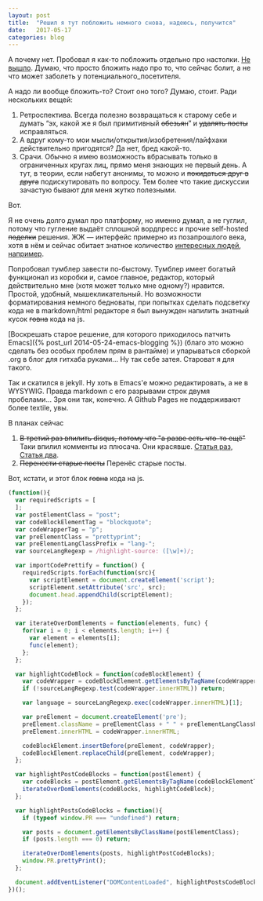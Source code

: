 ```yaml
---
layout: post
title:  "Решил я тут побложить немного снова, надеюсь, получится"
date:   2017-05-17
categories: blog
---
```


А почему нет. Пробовал я как-то побложить отдельно про настолки. [Не вышло](http://rolygamer.tumblr.com/). Думаю, что просто бложить надо про то, что сейчас болит, а не что может заболеть у потенциального_посетителя.

А надо ли вообще бложить-то? Стоит оно того? Думаю, стоит. Ради нескольких вещей:

1. Ретроспектива. Всегда полезно возвращаться к старому себе и думать “эх, какой же я был примитивный ~~обезьян~~” и ~~удалять посты~~ исправляться.
2. А вдруг кому-то мои мысли/открытия/изобретения/лайфхаки действительно пригодятся? Да нет, бред какой-то.
3. Срачи. Обычно я имею возможность вбрасывать только в ограниченных кругах лиц, прямо меня знающих не первый день. А тут, в теории, если набегут анонимы, то можно и <strike>покидаться друг в друга</strike> подискутировать по вопросу. Тем более что такие дискуссии зачастую бывают для меня жутко полезными.

Вот.

<!--more-->

Я не очень долго думал про платформу, но именно думал, а не гуглил, потому что гугление выдаёт сплошной вордпресс и прочие self-hosted <strike>поделки</strike> решения. ЖЖ — интерфейс примерно из позапрошлого века, хотя в нём и сейчас обитает знатное количество [интересных людей](http://lionet.livejournal.com/), [например](http://tonsky.livejournal.com/).

Попробовал тумблер завести по-быстому. Тумблер имеет богатый функционал из коробки и, самое главное, редактор, который действительно мне (хотя может только мне одному?) нравится. Простой, удобный, мышекликательный. Но возможности форматирования немного бедноваты, при попытках сделать подсветку кода не в markdown/html редакторе я был вынужден напилить знатный кусок ~~говна~~ кода на js.

[Воскрешать старое решение, для которого приходилось патчить Emacs]({% post_url 2014-05-24-emacs-blogging %}) (благо это можно сделать без особых проблем прям в рантайме) и упарываться сборкой .org в блог для гитхаба руками... Ну так себе затея. Староват я для такого.

Так и скатился в jekyll. Ну хоть в Emacs'е можно редактировать, а не в WYSYWIG. Правда markdown с его разрывами строк двумя пробелами... Зря они так, конечно. А Github Pages не поддерживают более textile, увы.

В планах сейчас
1. ~~В третий раз впилить disqus, потому что "а разве есть что-то ещё"~~ Таки впилил комменты из плюсача. Они красявше. [Статья раз](http://steelx.github.io/best-internet-tips/2014/11/23/Add-google-plus-comments-box-to-jekyll-website.html), [Статья два](http://blog.nrowegt.com/how-to-setup-jekyll-with-google-plus-comments-and-other-customizations-on-github-pages/).
2. ~~Перенести старые посты~~ Перенёс старые посты.

Вот, кстати, и этот блок ~~говна~~ кода на js.
~~~javascript
(function(){
  var requiredScripts = [
  ];
  var postElementClass = "post";
  var codeBlockElementTag = "blockquote";
  var codeWrapperTag = "p";
  var preElementClass = "prettyprint";
  var preElementLangClassPrefix = "lang-";
  var sourceLangRegexp = /highlight-source: ([\w]+)/;

  var importCodePrettify = function() {
    requiredScripts.forEach(function(src){
      var scriptElement = document.createElement('script');
      scriptElement.setAttribute('src', src);
      document.head.appendChild(scriptElement);
    });
  };

  var iterateOverDomElements = function(elements, func) {
    for(var i = 0; i < elements.length; i++) {
      var element = elements[i];
      func(element);
    };
  };

  var highlightCodeBlock = function(codeBlockElement) {
    var codeWrapper = codeBlockElement.getElementsByTagName(codeWrapperTag)[0];
    if (!sourceLangRegexp.test(codeWrapper.innerHTML)) return;

    var language = sourceLangRegexp.exec(codeWrapper.innerHTML)[1];

    var preElement = document.createElement('pre');
    preElement.className = preElementClass + " " + preElementLangClassPrefix + language;
    preElement.innerHTML = codeWrapper.innerHTML;

    codeBlockElement.insertBefore(preElement, codeWrapper);
    codeBlockElement.replaceChild(preElement, codeWrapper);
  };

  var highlightPostCodeBlocks = function(postElement) {
    var codeBlocks = postElement.getElementsByTagName(codeBlockElementTag);
    iterateOverDomElements(codeBlocks, highlightCodeBlock);
  };

  var highlightPostsCodeBlocks = function(){
    if (typeof window.PR === "undefined") return;

    var posts = document.getElementsByClassName(postElementClass);
    if (posts.length === 0) return;

    iterateOverDomElements(posts, highlightPostCodeBlocks);
    window.PR.prettyPrint();
  };

  document.addEventListener("DOMContentLoaded", highlightPostsCodeBlocks);
})();
~~~
